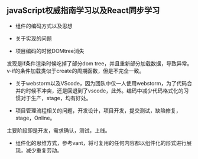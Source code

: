 ## javaScript权威指南学习以及React同步学习

* 组件的编码方式以及思想

* 关于实现的问题

* 项目编码的时候DOMtree消失

发现是if条件渲染时候吃掉了部分dom tree，并且重新部分加载数据，导致异常。v-if的条件加载类似于create的周期函数，但是不完全一致。

* 关于webstorm以及VScode，因为团队中仅一人使用webstorm，为了代码合并的时候不冲突，还是回退到了vscode，此外。编码中减少代码格式化的习惯对于生产，stage，均有好处。

* 项目管理流程相关的问题，开发设计，项目开发，提交测试，缺陷修复，stage，Online。

主要阶段即是开发，需求确认，测试，上线。

* 组件化的思维方式，参考vant，将可复用的任何内容都以组件化的形式进行展现，减少重复劳动。
